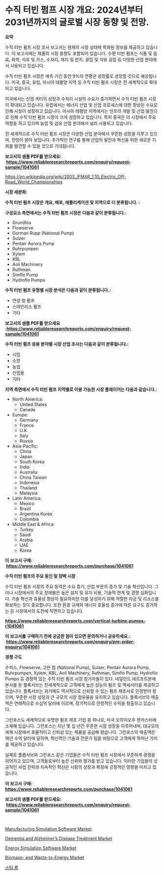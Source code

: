 <p><h1>수직 터빈 펌프 시장 개요: 2024년부터 2031년까지의 글로벌 시장 동향 및 전망.</h1></p><p><strong>요약</strong></p>
<p><p>수직 터빈 펌프 시장 조사 보고서는 현재의 시장 상태에 특화된 정보를 제공하고 있습니다. 이 보고서에는 제품의 시장 동향도 포함되어 있습니다. 수평 터빈 펌프는 식품 및 음료, 화학, 석유 및 가스, 수처리, 제지 및 판지, 광업 및 석유 공업 등 다양한 산업 분야에서 사용되고 있습니다.</p><p>수직 터빈 펌프 시장은 예측 기간 동안 9%의 연평균 성장률로 성장할 것으로 예상됩니다. 미국, 중국, 유럽, 아시아 태평양 지역 등 수직 터빈 펌프 시장은 전 세계적으로 확대되고 있습니다. </p><p>미국에서는 산업 섹터의 성장과 수처리 시설의 수요가 증가하면서 수직 터빈 펌프 시장이 확대되고 있습니다. 유럽에서는 에너지 산업 및 산업 프로세스에 대한 향상된 수요로 인해 시장이 성장하고 있습니다. 아시아 태평양 지역에서는 인프라 개발 및 산업 발전으로 인해 수직 터빈 펌프 시장이 크게 성장하고 있습니다. 특히 중국은 이 시장에서 주요 역할을 하고 있으며 농업 및 섬유 산업 분야에서 널리 사용되고 있습니다.</p><p>전 세계적으로 수직 터빈 펌프 시장은 다양한 산업 분야에서 꾸준한 성장을 이루고 있으며, 전망이 밝아 보입니다. 추가적인 연구를 통해 산업의 발전과 혁신을 위한 새로운 기회를 발견할 수 있을 것으로 기대됩니다.</p></p>
<p><strong>보고서의 샘플 PDF를 받으세요: &nbsp;<a href="https://www.reliableresearchreports.com/enquiry/request-sample/1041061">https://www.reliableresearchreports.com/enquiry/request-sample/1041061</a></strong></p>
<p><a href="https://en.wikipedia.org/wiki/2003_IFMAR_1:10_Electric_Off-Road_World_Championships">https://en.wikipedia.org/wiki/2003_IFMAR_1:10_Electric_Off-Road_World_Championships</a></p>
<p><strong>시장 세분화:</strong></p>
<p><strong> 수직 터빈 펌프 시장은 개요, 배포, 애플리케이션 및 지역으로 더 분류됩니다. :</strong></p>
<p><strong>구성요소 측면에서는 수직 터빈 펌프 시장은 다음과 같이 분류됩니다.:</strong></p>
<p><ul><li>Grundfos</li><li>Flowserve</li><li>Gorman Rupp (National Pump)</li><li>Sulzer</li><li>Pentair Aurora Pump</li><li>Ruhrpumpen</li><li>Xylem</li><li>KBL</li><li>Aoli Machinery</li><li>Ruthman</li><li>Simflo Pump</li><li>Hydroflo Pumps</li></ul></p>
<p><strong> 수직 터빈 펌프 유형별 시장 분석은 다음과 같이 분류됩니다.:</strong></p>
<p><ul><li>연성 철 펌프</li><li>스테인리스 펌프</li><li>기타</li></ul></p>
<p><strong>보고서의 샘플 PDF를 받으세요 :<a href="https://www.reliableresearchreports.com/enquiry/request-sample/1041061">https://www.reliableresearchreports.com/enquiry/request-sample/1041061</a></strong></p>
<p><strong> 수직 터빈 펌프 응용 분야별 시장 산업 조사는 다음과 같이 분류됩니다.:</strong></p>
<p><ul><li>시립</li><li>소방</li><li>농업</li><li>산업용</li><li>기타</li></ul></p>
<p><strong>지역 측면에서 수직 터빈 펌프 지역별로 이용 가능한 시장 플레이어는 다음과 같습니다.:</strong></p>
<p><ul>
    <li>
        North America:
        <ul>
            <li>United States</li>
            <li>Canada</li>
        </ul>
    </li>
    <li>
        Europe:
        <ul>
            <li>Germany</li>
            <li>France</li>
            <li>U.K.</li>
            <li>Italy</li>
            <li>Russia</li>
        </ul>
    </li>
    <li>
        Asia-Pacific:
        <ul>
            <li>China</li>
            <li>Japan</li>
            <li>South Korea</li>
            <li>India</li>
            <li>Australia</li>
            <li>China Taiwan</li>
            <li>Indonesia</li>
            <li>Thailand</li>
            <li>Malaysia</li>
        </ul>
    </li>
    <li>
        Latin America:
        <ul>
            <li>Mexico</li>
            <li>Brazil</li>
            <li>Argentina Korea</li>
            <li>Colombia</li>
        </ul>
    </li>
    <li>
        Middle East & Africa:
        <ul>
            <li>Turkey</li>
            <li>Saudi</li>
            <li>Arabia</li>
            <li>UAE</li>
            <li>Korea</li>
        </ul>
    </li>
    </ul></p>
<p><strong>이 보고서 구매: &nbsp;<a href="https://www.reliableresearchreports.com/purchase/1041061">https://www.reliableresearchreports.com/purchase/1041061</a></strong></p>
<p><strong>수직 터빈 펌프의 주요 동인 및 장벽 시장</strong></p>
<p><p>수직 터빈 펌프 시장의 주요 동력은 수요 증가, 산업 부문의 증가 및 기술 혁신입니다. 그러나 시장에서의 주요 장애물은 높은 설치 및 유지 비용, 기술적 한계 및 경쟁 심화입니다. 기술 혁신과 효율성 향상이 필요하지만 이를 달성하기 위해 적절한 자금 및 리소스를 확보하는 것이 중요합니다. 또한 환경 규제와 에너지 효율성 증가에 따른 요구도 증가하는 등 시장에서의 도전에 직면하고 있습니다.</p></p>
<p><strong><a href="https://www.reliableresearchreports.com/vertical-turbine-pumps-r1041061">https://www.reliableresearchreports.com/vertical-turbine-pumps-r1041061</a></strong></p>
<p><strong>이 보고서를 구매하기 전에 궁금한 점이 있으면 문의하거나 공유하세요.: &nbsp;<a href="https://www.reliableresearchreports.com/enquiry/pre-order-enquiry/1041061">https://www.reliableresearchreports.com/enquiry/pre-order-enquiry/1041061</a></strong></p>
<p><strong>경쟁 구도</strong></p>
<p><p>수퍼스, Flowserve, 고만 럽 (National Pump), Sulzer, Pentair Aurora Pump, Ruhrpumpen, Xylem, KBL, Aoli Machinery, Ruthman, Simflo Pump, Hydroflo Pumps 등 경쟁력 있는 수직 터빈 펌프 시장 참가자들이 있다. 네덜란드 에르프트본에 본사를 둔 플록서브는 전세계적으로 고객에게 높은 성능의 펌프 및 액세서리를 제공하고 있습니다. 플록서브는 과거에도 역사적으로 신뢰할 수 있는 펌프 제조사로 인정받아 왔으며, 꾸준한 시장 성장과 큰 규모의 시장 점유율을 유지하고 있습니다. 플록서브의 매출액은 연례적으로 수십억 달러에 이르며, 장기적으로 안정적인 수익을 창출하고 있습니다. </p><p>그런포스도 세계적으로 유명한 펌프 제조 기업 중 하나로, 미국 오하이오주 랜카스터에 소재해 있습니다. 그런포스는 지난 몇 십 년간 꾸준한 시장 성장을 이루어내며, 대규모의 세계 시장에서 효율적이고 신뢰성 있는 제품을 공급해 왔습니다. 그런포스의 매출액은 매년 수억 달러에 달하며, 혁신적인 기술과 전문가 팀을 바탕으로 고객에게 뛰어난 가치를 제공하고 있습니다. </p><p>실제로 플롭서브와 그런포스 같은 기업들은 수직 터빈 펌프 시장에서 꾸준하게 경쟁을 이어가고 있으며, 고객들로부터 높은 신뢰와 평가를 받고 있습니다. 이러한 기업들의 성공적인 사업 전략과 지속적인 혁신은 시장의 성장과 확장에 긍정적인 영향을 미치고 있습니다.</p></p>
<p><strong>이 보고서 구매: &nbsp; <a href="https://www.reliableresearchreports.com/purchase/1041061">https://www.reliableresearchreports.com/purchase/1041061</a></strong></p>
<p><strong>보고서의 샘플 PDF를 받으세요: &nbsp;<a href="https://www.reliableresearchreports.com/enquiry/request-sample/1041061">https://www.reliableresearchreports.com/enquiry/request-sample/1041061</a></strong><strong></strong></p>
<p>&nbsp;</p>
<p><p><a href="https://www.linkedin.com/pulse/future-trends-global-manufacturing-simulation-software-market-hbzjc">Manufacturing Simulation Software Market</a></p><p><a href="https://medium.com/@sarahhopkins94/global-dementia-and-alzheimers-disease-treatment-market-sector-types-applications-market-player-51e8c5b6852f">Dementia and Alzheimer’s Disease Treatment Market</a></p><p><a href="https://www.linkedin.com/pulse/energy-simulation-software-market-global-regional-analysis-vvdhc">Energy Simulation Software Market</a></p><p><a href="https://medium.com/@sarahhopkins94/biomass-and-waste-to-energy-market-forecast-global-market-trends-and-analysis-from-2024-to-2031-6705921d51dd">Biomass- and Waste-to-Energy Market</a></p><p><a href="https://medium.com/@jackiefauhey9089475/%EC%8A%A4%ED%8C%80%EB%A3%B8-%EC%8B%9C%EC%9E%A5-%EC%97%AD%ED%95%99%EA%B3%BC-%EC%84%B1%EC%9E%A5-%EC%B4%89%EC%A7%84%EC%9A%94%EC%9D%B8%EC%9D%84-%EB%B6%84%EC%84%9D%ED%95%98%EA%B3%A0-2024%EB%85%84%EB%B6%80%ED%84%B0-2031%EB%85%84%EA%B9%8C%EC%A7%80-%EC%98%88%EC%B8%A1%ED%95%A9%EB%8B%88%EB%8B%A4-be7626ad7843">스팀 룸</a></p></p>